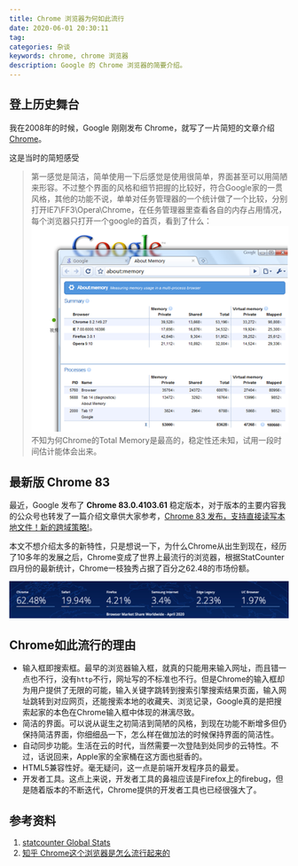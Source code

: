 ```yaml
---
title: Chrome 浏览器为何如此流行
date: 2020-06-01 20:30:11
tag: 
categories: 杂谈
keywords: chrome, chrome 浏览器
description: Google 的 Chrome 浏览器的简要介绍。
---
```


## 登上历史舞台

我在2008年的时候，Google 刚刚发布 Chrome，就写了一片简短的文章介绍 [Chrome](https://www.cnblogs.com/cocowool/archive/2008/09/03/1282653.html)。

这是当时的简短感受

>  第一感觉是简洁，简单使用一下后感觉是使用很简单，界面甚至可以用简陋来形容。不过整个界面的风格和细节把握的比较好，符合Google家的一贯风格，其他的功能不说，单单对任务管理器的一个统计做了一个比较，分别打开IE7\FF3\Opera\Chrome，在任务管理器里查看各自的内存占用情况，每个浏览器只打开一个google的首页，看到了什么：
> ![](20200530-chrome/090308_0210_GoogleChrom1.png)
> 不知为何Chrome的Total Memory是最高的，稳定性还未知，试用一段时间估计能体会出来。



## 最新版 Chrome 83

最近，Google 发布了 **Chrome 83.0.4103.61** 稳定版本，对于版本的主要内容我的公众号也转发了一篇介绍文章供大家参考，[Chrome 83 发布，支持直接读写本地文件！新的跨域策略!](https://mp.weixin.qq.com/s/AKLvTYUz_4HmZ_hQQgJaIA)。

本文不想介绍太多的新特性，只是想说一下，为什么Chrome从出生到现在，经历了10多年的发展之后，Chrome变成了世界上最流行的浏览器，根据StatCounter四月份的最新统计，Chrome一枝独秀占据了百分之62.48的市场份额。

![image-20200531194524767](20200530-chrome/image-20200531194524767.png)



## Chrome如此流行的理由

* 输入框即搜索框。最早的浏览器输入框，就真的只能用来输入网址，而且错一点也不行，没有`http`不行，网址写的不标准也不行。但是Chrome的输入框却为用户提供了无限的可能，输入关键字跳转到搜索引擎搜索结果页面，输入网址跳转到对应网页，还能搜索本地的收藏夹、浏览记录，Google真的是把搜索起家的本色在Chrome输入框中体现的淋漓尽致。
* 简洁的界面。可以说从诞生之初简洁到简陋的风格，到现在功能不断增多但仍保持简洁界面，你细细品一下，怎么样在做加法的时候保持界面的简洁性。
* 自动同步功能。生活在云的时代，当然需要一次登陆到处同步的云特性。不过，话说回来，Apple家的全家桶在这方面也挺香的。
* HTML5兼容性好。毫无疑问，这一点是前端开发程序员的最爱。
* 开发者工具。这点上来说，开发者工具的鼻祖应该是Firefox上的firebug，但是随着版本的不断迭代，Chrome提供的开发者工具也已经很强大了。

## 参考资料

1. [statcounter Global Stats](http://gsa.statcounter.com)
2. [知乎 Chrome这个浏览器是怎么流行起来的](https://www.zhihu.com/question/369189359)








